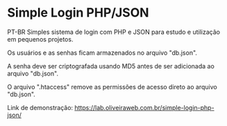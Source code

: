Simple Login PHP/JSON
=====================

PT-BR
Simples sistema de login com PHP e JSON para estudo e utilização em pequenos projetos.

Os usuários e as senhas ficam armazenados no arquivo "db.json".

A senha deve ser criptografada usando MD5 antes de ser adicionada ao arquivo "db.json".

O arquivo ".htaccess" remove as permissões de acesso direto ao arquivo "db.json".

Link de demonstração:
https://lab.oliveiraweb.com.br/simple-login-php-json/